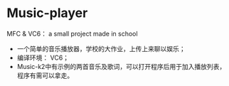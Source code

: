 # Music-player
MFC &amp; VC6： a small project made in school

* 一个简单的音乐播放器，学校的大作业，上传上来聊以娱乐；
* 编译环境： VC6；
* Music-k2中有示例的两首音乐及歌词，可以打开程序后用于加入播放列表，程序有需可以拿走。
